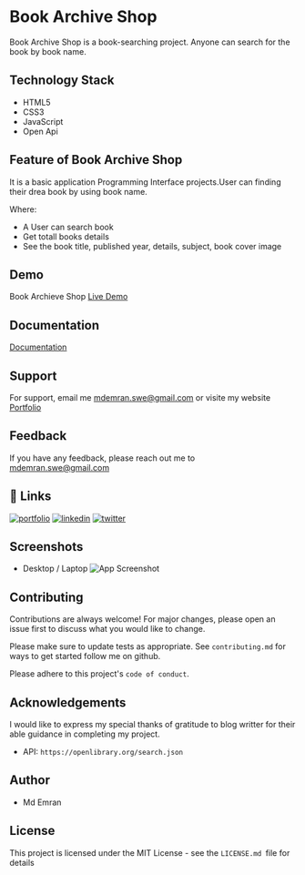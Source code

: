 
# Book Archive Shop
Book Archive Shop is a book-searching project. Anyone can search for the book by book name. 


## Technology Stack
* HTML5
* CSS3
* JavaScript
* Open Api




## Feature of Book Archive Shop
It is a basic application Programming Interface projects.User can finding their drea book by using book name.

Where:
* A User can search book 
* Get totall books details
* See the book title, published year, details, subject, book cover image

## Demo
Book Archieve Shop
[Live Demo](https://emranswe.github.io/book-archieve-shop/)

## Documentation

[Documentation](https://github.com/EmranSWE/book-archieve-shop/blob/main/README.md)


## Support

For support, email me mdemran.swe@gmail.com or visite my website [Portfolio](https://emran-portfolio.web.app/)


## Feedback

If you have any feedback, please reach out me to
mdemran.swe@gmail.com


## 🔗 Links
[![portfolio](https://img.shields.io/badge/my_portfolio-000?style=for-the-badge&logo=ko-fi&logoColor=white)](https://emran-portfolio.web.app/)
[![linkedin](https://img.shields.io/badge/linkedin-0A66C2?style=for-the-badge&logo=linkedin&logoColor=white)](https://www.linkedin.com/in/emran2k18/)
[![twitter](https://img.shields.io/badge/twitter-1DA1F2?style=for-the-badge&logo=twitter&logoColor=white)](https://twitter.com/EmranSwe)


## Screenshots
- Desktop / Laptop
![App Screenshot](https://i.ibb.co/WfGGGhC/screencapture-emranswe-github-io-book-archieve-shop-2022-11-25-11-51-27.png)


## Contributing

Contributions are always welcome!
For major changes, please open an issue first to discuss what you would like to change.

Please make sure to update tests as appropriate.
See `contributing.md` for ways to get started follow me on github.

Please adhere to this project's `code of conduct`.
## Acknowledgements

I would like to express my special thanks of gratitude to blog writter for their able guidance in completing my project.
- API: `https://openlibrary.org/search.json`
## Author

- Md Emran
## License

This project is licensed under the MIT License - see the `LICENSE.md `file for details



